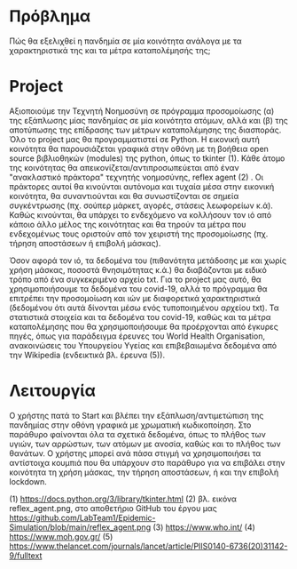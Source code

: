 # Πρόβλημα
Πώς θα εξελιχθεί η πανδημία σε μία κοινότητα ανάλογα με τα χαρακτηριστικά της και τα μέτρα καταπολέμησής της;

# Project
Αξιοποιούμε την Τεχνητή Νοημοσύνη σε πρόγραμμα προσομοίωσης (α) της εξάπλωσης μίας πανδημίας σε μία κοινότητα ατόμων, αλλά και (β) της αποτύπωσης της επίδρασης των μέτρων καταπολέμησης της διασποράς.
Όλο το project μας θα προγραμματιστεί σε Python. Η εικονική αυτή κοινότητα θα παρουσιάζεται γραφικά στην οθόνη με τη βοήθεια open source βιβλιοθηκών (modules) της python, όπως το tkinter (1). Κάθε άτομο της κοινότητας θα απεικονίζεται/αντιπροσωπεύεται από έναν "ανακλαστικό πράκτορα" τεχνητής νοημοσύνης, reflex agent (2) . Οι πράκτορες αυτοί θα κινούνται αυτόνομα και τυχαία μέσα στην εικονική κοινότητα, θα συναντιούνται και θα συνωστίζονται σε σημεία συγκέντρωσης (πχ. σούπερ μάρκετ, αγορές, στάσεις λεωφορείων κ.ά). Καθώς κινούνται,  θα υπάρχει το ενδεχόμενο να κολλήσουν τον ιό από κάποιο άλλο μέλος της κοινότητας και θα τηρούν τα μέτρα που ενδεχομένως τους οριστούν από τον χειριστή της προσομοίωσης (πχ. τήρηση αποστάσεων ή επιβολή μάσκας).

Όσον αφορά τον ιό, τα δεδομένα του (πιθανότητα μετάδοσης με και χωρίς χρήση μάσκας, ποσοστά θνησιμότητας κ.ά.)  θα διαβάζονται με ειδικό τρόπο από ένα συγκεκριμένο αρχείο txt. Για το project μας αυτό, θα χρησιμοποιήσουμε τα δεδομένα του covid-19, αλλά το πρόγραμμα θα επιτρέπει την προσομοίωση και ιών με διαφορετικά χαρακτηριστικά (δεδομένου ότι αυτά δίνονται μέσω ενός τυποποιημένου αρχείου txt). Τα στατιστικά στοιχεία και τα δεδομένα του covid-19, καθώς και τα μέτρα καταπολέμησης που θα χρησιμοποιήσουμε θα προέρχονται από έγκυρες πηγές, όπως για παράδειγμα έρευνες του World Health Organisation, ανακοινώσεις του Υπουργείου Υγείας και επιβεβαιωμένα δεδομένα από την Wikipedia (ενδεικτικά βλ. έρευνα (5)).

# Λειτουργία
Ο χρήστης πατά το Start και βλέπει την εξάπλωση/αντιμετώπιση της πανδημίας στην οθόνη γραφικά με χρωματική κωδικοποίηση. Στο παράθυρο φαίνονται όλα τα σχετικά δεδομένα, όπως το πλήθος των υγιών, των αρρώστων, των ατόμων με ανοσία, καθώς και το πλήθος των θανάτων. Ο χρήστης μπορεί ανά πάσα στιγμή να χρησιμοποιήσει τα αντίστοιχα κουμπιά που θα υπάρχουν στο παράθυρο για να επιβάλει στην κοινότητα τη χρήση μάσκας, την τήρηση αποστάσεων, ή και την επιβολή lockdown. 

(1)  https://docs.python.org/3/library/tkinter.html
(2)  βλ. εικόνα reflex_agent.png, στο αποθετήριο GitHub του έργου μας https://github.com/LabTeam1/Epidemic-Simulation/blob/main/reflex_agent.png
(3)  https://www.who.int/
(4)  https://www.moh.gov.gr/
(5)  https://www.thelancet.com/journals/lancet/article/PIIS0140-6736(20)31142-9/fulltext

